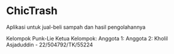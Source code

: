 # ChicTrash
Aplikasi untuk jual-beli sampah dan hasil pengolahannya

Kelompok Punk-Lie
Ketua Kelompok:
Anggota 1:
Anggota 2: Kholil Asjaduddin - 22/504792/TK/55224
